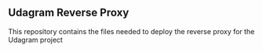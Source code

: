 ## Udagram Reverse Proxy

This repository contains the files needed to deploy the reverse proxy for the Udagram project